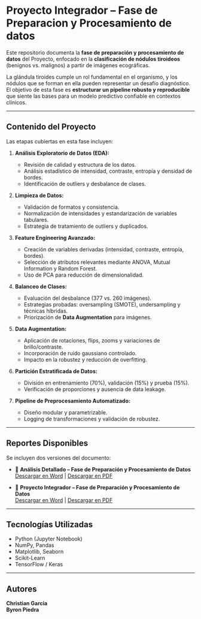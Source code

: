# Proyecto Integrador – Fase de Preparacion y Procesamiento de datos 

Este repositorio documenta la **fase de preparación y procesamiento de datos** del Proyecto, enfocado en la **clasificación de nódulos tiroideos** (benignos vs. malignos) a partir de imágenes ecográficas.

La glándula tiroides cumple un rol fundamental en el organismo, y los nódulos que se forman en ella pueden representar un desafío diagnóstico. El objetivo de esta fase es **estructurar un pipeline robusto y reproducible** que siente las bases para un modelo predictivo confiable en contextos clínicos.

---

##  Contenido del Proyecto

Las etapas cubiertas en esta fase incluyen:

1. **Análisis Exploratorio de Datos (EDA):**  
   - Revisión de calidad y estructura de los datos.  
   - Análisis estadístico de intensidad, contraste, entropía y densidad de bordes.  
   - Identificación de outliers y desbalance de clases.  

2. **Limpieza de Datos:**  
   - Validación de formatos y consistencia.  
   - Normalización de intensidades y estandarización de variables tabulares.  
   - Estrategia de tratamiento de outliers y duplicados.  

3. **Feature Engineering Avanzado:**  
   - Creación de variables derivadas (intensidad, contraste, entropía, bordes).  
   - Selección de atributos relevantes mediante ANOVA, Mutual Information y Random Forest.  
   - Uso de PCA para reducción de dimensionalidad.  

4. **Balanceo de Clases:**  
   - Evaluación del desbalance (377 vs. 260 imágenes).  
   - Estrategias probadas: oversampling (SMOTE), undersampling y técnicas híbridas.  
   - Priorización de **Data Augmentation** para imágenes.  

5. **Data Augmentation:**  
   - Aplicación de rotaciones, flips, zooms y variaciones de brillo/contraste.  
   - Incorporación de ruido gaussiano controlado.  
   - Impacto en la robustez y reducción de overfitting.  

6. **Partición Estratificada de Datos:**  
   - División en entrenamiento (70%), validación (15%) y prueba (15%).  
   - Verificación de proporciones y ausencia de data leakage.  

7. **Pipeline de Preprocesamiento Automatizado:**  
   - Diseño modular y parametrizable.  
   - Logging de transformaciones y validación de robustez.  

---

##  Reportes Disponibles

Se incluyen dos versiones del documento:

- 📘 **Análisis Detallado – Fase de Preparación y Procesamiento de Datos**  
  [Descargar en Word](./ANALISIS_DETALLADO.docx) | [Descargar en PDF](./ANALISIS_DETALLADO.pdf)  

- 📘 **Proyecto Integrador – Fase de Preparación y Procesamiento de Datos**  
  [Descargar en Word](./PROYECTO_INTEGRADOR.docx) | [Descargar en PDF](./PROYECTO_INTEGRADOR.pdf)  

---

##  Tecnologías Utilizadas

- Python (Jupyter Notebook)  
- NumPy, Pandas  
- Matplotlib, Seaborn  
- Scikit-Learn  
- TensorFlow / Keras  

---

##  Autores

**Christian Garcia**  
**Byron Piedra**  
